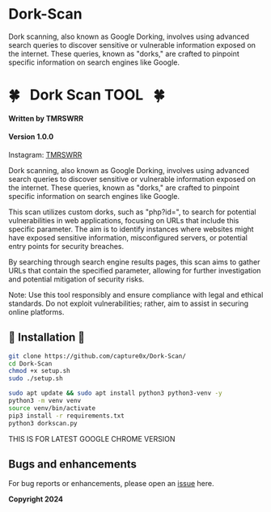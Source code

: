 # Dork-Scan
Dork scanning, also known as Google Dorking, involves using advanced search queries to discover sensitive or vulnerable information exposed on the internet. These queries, known as "dorks," are crafted to pinpoint specific information on search engines like Google.

# 🍀 &nbsp;  Dork Scan TOOL  &nbsp;  🍀


#### Written by TMRSWRR 
#### Version 1.0.0


Instagram: [TMRSWRR](https://www.instagram.com/capture0x/)

Dork scanning, also known as Google Dorking, involves using advanced search queries to discover sensitive or vulnerable information exposed on the internet. These queries, known as "dorks," are crafted to pinpoint specific information on search engines like Google.

This scan utilizes custom dorks, such as "php?id=", to search for potential vulnerabilities in web applications, focusing on URLs that include this specific parameter. The aim is to identify instances where websites might have exposed sensitive information, misconfigured servers, or potential entry points for security breaches.

By searching through search engine results pages, this scan aims to gather URLs that contain the specified parameter, allowing for further investigation and potential mitigation of security risks.

Note: Use this tool responsibly and ensure compliance with legal and ethical standards. Do not exploit vulnerabilities; rather, aim to assist in securing online platforms.

## 📀 Installation 📀


```bash
git clone https://github.com/capture0x/Dork-Scan/
cd Dork-Scan
chmod +x setup.sh
sudo ./setup.sh

```

```bash
sudo apt update && sudo apt install python3 python3-venv -y
python3 -m venv venv
source venv/bin/activate
pip3 install -r requirements.txt
python3 dorkscan.py

```
THIS IS FOR LATEST GOOGLE CHROME VERSION

## Bugs and enhancements

For bug reports or enhancements, please open an [issue](https://github.com/capture0x/Dork-Scan/issues) here.

**Copyright 2024**

